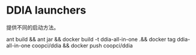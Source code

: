 # DDIA launchers
提供不同的启动方法。

ant build && ant jar && docker build -t ddia-all-in-one .&& docker tag ddia-all-in-one coopci/ddia && docker push coopci/ddia
